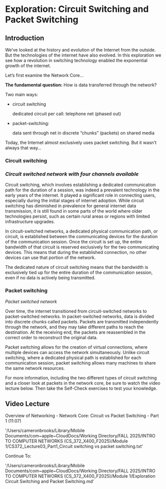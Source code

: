 # Exploration: Circuit Switching and Packet Switching

## Introduction

We’ve looked at the history and evolution of the Internet from the outside. But the technologies of the internet have also evolved. In this exploration we see how a revolution in switching technology enabled the exponential growth of the internet.

Let’s first examine the Network Core...

**The fundamental question:** How is data transferred through the network?

Two main ways:

- circuit switching

  dedicated circuit per call: telephone net (phased out)

- packet-switching:

  data sent through net in discrete “chunks” (packets) on shared media

Today, the Internet almost exclusively uses packet switching. But it wasn’t always that way…

### Circuit switching

### *Circuit switched network with four channels available*

Circuit switching, which involves establishing a dedicated communication path for the duration of a session, was indeed a prevalent technology in the early years of the internet. It played a significant role in connecting users, especially during the initial stages of internet adoption. While circuit switching has diminished in prevalence for general internet data transmission, it is still found in some parts of the world where older technologies persist, such as certain rural areas or regions with limited infrastructure upgrades.

In circuit-switched networks, a dedicated physical communication path, or circuit, is established between the communicating devices for the duration of the communication session. Once the circuit is set up, the entire bandwidth of that circuit is reserved exclusively for the two communicating devices. This means that during the established connection, no other devices can use that portion of the network.

The dedicated nature of circuit switching means that the bandwidth is exclusively tied up for the entire duration of the communication session, even if no data is actively being transmitted.

### Packet switching

*Packet switched network*

Over time, the internet transitioned from circuit-switched networks to packet-switched networks. In packet-switched networks, data is divided into discrete chunks called packets. Packets are transmitted independently through the network, and they may take different paths to reach the destination. At the receiving end, the packets are reassembled in the correct order to reconstruct the original data.

Packet switching allows for the creation of virtual connections, where multiple devices can access the network simultaneously. Unlike circuit switching, where a dedicated physical path is established for each communication session, packet switching allows many machines to share the same network resources.

For more information, including the two different types of circuit switching and a closer look at packets in the network core, be sure to watch the video lecture below. Then take the Self-Check exercises to test your knowledge.

## Video Lecture

Overview of Networking - Network Core: Circuit vs Packet Switching - Part 1 (11:07)

'/Users/cameronbrooks/Library/Mobile Documents/com~apple~CloudDocs/Working Directory/FALL 2025/INTRO TO COMPUTER NETWORKS (CS_372_X400_F2025)/Module 1/CS372_Lecture03_Part1_Circuit switching vs packet switching.txt'





Continue To:

'/Users/cameronbrooks/Library/Mobile Documents/com~apple~CloudDocs/Working Directory/FALL 2025/INTRO TO COMPUTER NETWORKS (CS_372_X400_F2025)/Module 1/Exploration Circuit Switching and Packet Switching.md'